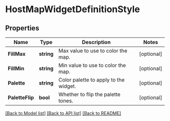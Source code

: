 # HostMapWidgetDefinitionStyle

## Properties

Name | Type | Description | Notes
------------ | ------------- | ------------- | -------------
**FillMax** | **string** | Max value to use to color the map. | [optional] 
**FillMin** | **string** | Min value to use to color the map. | [optional] 
**Palette** | **string** | Color palette to apply to the widget. | [optional] 
**PaletteFlip** | **bool** | Whether to flip the palette tones. | [optional] 

[[Back to Model list]](../README.md#documentation-for-models) [[Back to API list]](../README.md#documentation-for-api-endpoints) [[Back to README]](../README.md)


